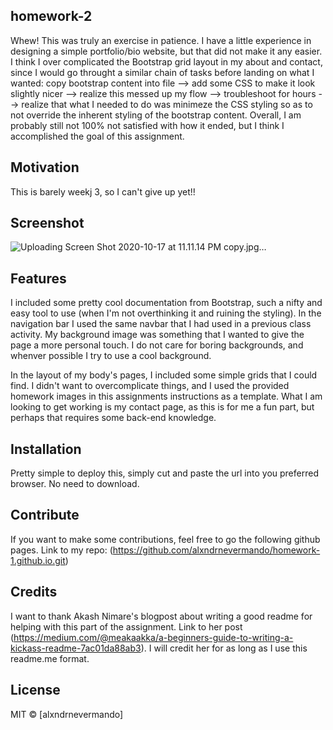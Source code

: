 ## homework-2

Whew! This was truly an exercise in patience. I have a little experience in designing a simple portfolio/bio website, but that did not make it any easier. I think I over complicated the Bootstrap grid layout in my about and contact, since I would go throught a similar chain of tasks before landing on what I wanted: copy bootstrap content into file --> add some CSS to make it look slightly nicer --> realize this messed up my flow --> troubleshoot for hours --> realize that what I needed to do was minimeze the CSS styling so as to not override the inherent styling of the bootstrap content. Overall, I am probably still not 100% not satisfied with how it ended, but I think I accomplished the goal of this assignment.

## Motivation

This is barely weekj 3, so I can't give up yet!!

## Screenshot

![Uploading Screen Shot 2020-10-17 at 11.11.14 PM copy.jpg…]()

## Features

I included some pretty cool documentation from Bootstrap, such a nifty and easy tool to use (when I'm not overthinking it and ruining the styling). In the navigation bar I used the same navbar that I had used in a previous class activity. My background image was something that I wanted to give the page a more personal touch. I do not care for boring backgrounds, and whenver possible I try to use a cool background.

In the layout of my body's pages, I included some simple grids that I could find. I didn't want to overcomplicate things, and I used the provided homework images in this assignments instructions as a template. What I am looking to get working is my contact page, as this is for me a fun part, but perhaps that requires some back-end knowledge.

## Installation
Pretty simple to deploy this, simply cut and paste the url into you preferred browser. No need to download.


## Contribute

If you want to make some contributions, feel free to go the following github pages. Link to my repo: (https://github.com/alxndrnevermando/homework-1.github.io.git)

## Credits
I want to thank Akash Nimare's blogpost about writing a good readme for helping with this part of the assignment. Link to her post (https://medium.com/@meakaakka/a-beginners-guide-to-writing-a-kickass-readme-7ac01da88ab3). I will credit her for as long as I use this readme.me format.


## License


MIT © [alxndrnevermando]